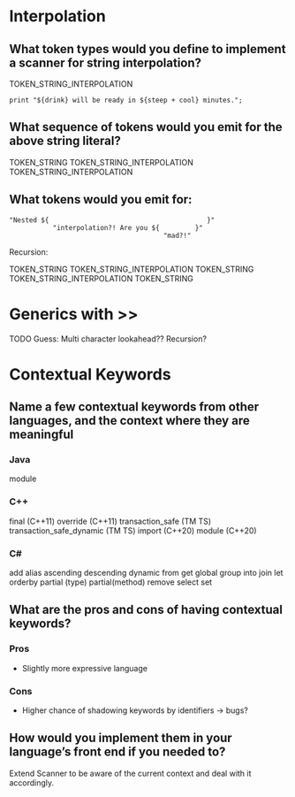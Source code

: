 # Interpolation

## What token types would you define to implement a scanner for string interpolation?
TOKEN_STRING_INTERPOLATION

```
print "${drink} will be ready in ${steep + cool} minutes.";
```

## What sequence of tokens would you emit for the above string literal?
TOKEN_STRING
TOKEN_STRING_INTERPOLATION
TOKEN_STRING_INTERPOLATION


## What tokens would you emit for:

```
"Nested ${                                        }"
           "interpolation?! Are you ${         }"  
                                       "mad?!"
```


Recursion:

TOKEN_STRING
TOKEN_STRING_INTERPOLATION
    TOKEN_STRING
    TOKEN_STRING_INTERPOLATION
        TOKEN_STRING


# Generics with >>
TODO
Guess: Multi character lookahead?? Recursion?


# Contextual Keywords
## Name a few contextual keywords from other languages, and the context where they are meaningful

### Java

module

### C++
final (C++11)
override (C++11)
transaction_safe (TM TS)
transaction_safe_dynamic (TM TS)
import (C++20)
module (C++20)

### C#
add	alias	ascending	descending	dynamic	from	get
global	group	into	join	let	orderby	partial (type)
partial(method)	remove	select	set	


## What are the pros and cons of having contextual keywords?
### Pros
- Slightly more expressive language

### Cons
- Higher chance of shadowing keywords by identifiers -> bugs?


## How would you implement them in your language’s front end if you needed to?
Extend Scanner to be aware of the current context and deal with it accordingly.

